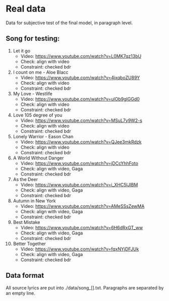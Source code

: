 # Real data
Data for subjective test of the final model, in paragraph level. 

## Song for testing:
1. Let it go
   - Video: https://www.youtube.com/watch?v=L0MK7qz13bU
   - Check: align with video
   - Constraint: checked bdr
2. I count on me - Aloe Blacc
   - Video: https://www.youtube.com/watch?v=4jxqboZU89Y
   - Check: align with video
   - Constraint: checked bdr
3. My Love - Westlife
   - Video: https://www.youtube.com/watch?v=ulOb9gIGGd0
   - Check: align with video
   - Constraint: checked bdr
4. Love 105 degree of you
   - Video: https://www.youtube.com/watch?v=MSuL7y9W2-s
   - Check: align with video
   - Constraint: checked bdr
5. Lonely Warrior - Eason Chan
   - Video: https://www.youtube.com/watch?v=QJee3mkRdzk
   - Check: align with video
   - Constraint: checked bdr
6. A World Without Danger
   - Video: https://www.youtube.com/watch?v=jDCcYhhFoto
   - Check: align with video, Gaga
   - Constraint: checked bdr
7. As the Deer
   - Video: https://www.youtube.com/watch?v=i_XHC5lJlBM
   - Check: align with video, Gaga
   - Constraint: checked bdr
8. Autumn in New York
   - Video: https://www.youtube.com/watch?v=AMeSSsZewMA
   - Check: align with video, Gaga
   - Constraint: checked bdr
9. Best Mistake
   - Video: https://www.youtube.com/watch?v=6H6dRxGT_ww
   - Check: align with video, Gaga
   - Constraint: checked bdr
10. Better Together 
    - Video: https://www.youtube.com/watch?v=fqxNYjDFJUk
    - Check: align with video, Gaga
    - Constraint: checked bdr

## Data format
All source lyrics are put into ./data/song_[].txt. Paragraphs are separated 
by an empty line.